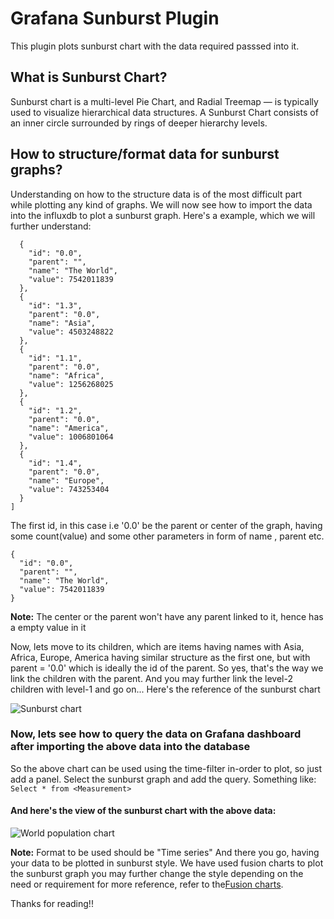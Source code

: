 # Grafana Sunburst Plugin
This plugin plots sunburst chart with the data required passsed into it.

## What is Sunburst Chart?
Sunburst chart is a multi-level Pie Chart, and Radial Treemap — is typically used to visualize hierarchical data structures. A Sunburst Chart consists of an inner circle surrounded by rings of deeper hierarchy levels.

## How to structure/format data for sunburst graphs?
Understanding on how to the structure data is of the most difficult part while plotting any kind of graphs. We will now see how to import the data into the influxdb to plot a sunburst graph.
Here's a example, which we will further understand:

```[
  {
    "id": "0.0",
    "parent": "",
    "name": "The World",
    "value": 7542011839
  },
  {
    "id": "1.3",
    "parent": "0.0",
    "name": "Asia",
    "value": 4503248822
  },
  {
    "id": "1.1",
    "parent": "0.0",
    "name": "Africa",
    "value": 1256268025
  },
  {
    "id": "1.2",
    "parent": "0.0",
    "name": "America",
    "value": 1006801064
  },
  {
    "id": "1.4",
    "parent": "0.0",
    "name": "Europe",
    "value": 743253404
  }
]
```

The first id, in this case i.e '0.0' be the parent or center of the graph, having some count(value) and some other parameters in form of name , parent etc.
```
{
  "id": "0.0",
  "parent": "",
  "name": "The World",
  "value": 7542011839
}
```
**Note:** The center or the parent won't have any parent linked to it, hence has a empty value in it

Now, lets move to its children, which are items having names with Asia, Africa, Europe, America having similar structure as the first one, but with parent = '0.0' which is ideally the id of the parent. So yes, that's the way we link the children with the parent. And you may further link the level-2 children with level-1 and go on...
Here's the reference of the sunburst chart

![Sunburst chart](https://res.cloudinary.com/dtliuizjh/image/upload/v1598199576/sunburstchart_a1xetd.png)

### Now, lets see how to query the data on Grafana dashboard after importing the above data into the database
So the above chart can be used using the time-filter in-order to plot, so just add a panel. Select the sunburst graph and add the query. Something like:
`` Select * from <Measurement>``

#### And here's the view of the sunburst chart with the above data: 
![World population chart](https://res.cloudinary.com/dtliuizjh/image/upload/v1598371900/2020-08-25_ouoxfp.png)

**Note:** Format to be used should be "Time series"
And there you go, having your data to be plotted in sunburst style.
We have used fusion charts to plot the sunburst graph you may further change the style depending on the need or requirement for more reference, refer to the[Fusion charts](https://www.fusioncharts.com/charts/sunburst-charts/simple-sunburst-chart?framework=javascript).

Thanks for reading!!
